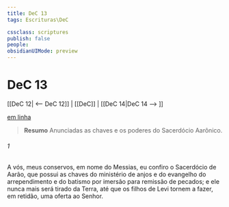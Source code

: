 ```yaml
---
title: DeC 13
tags: Escrituras\DeC

cssclass: scriptures
publish: false
people:
obsidianUIMode: preview
---
```


# DeC 13
[[DeC 12| <-- DeC 12]] | [[DeC]] | [[DeC 14|DeC 14 --> ]]

[em linha](https://churchofjesuschrist.org/study/scriptures/dc-testament/dc/13?lang=por)

> __Resumo__
Anunciadas as chaves e os poderes do Sacerdócio Aarônico.

###### 1 
A vós, meus conservos, em nome do Messias, eu confiro o Sacerdócio de Aarão, que possui as chaves do ministério de anjos e do evangelho do arrependimento e do batismo por imersão para remissão de pecados; e ele nunca mais será tirado da Terra, até que os filhos de Levi tornem a fazer, em retidão, uma oferta ao Senhor.

